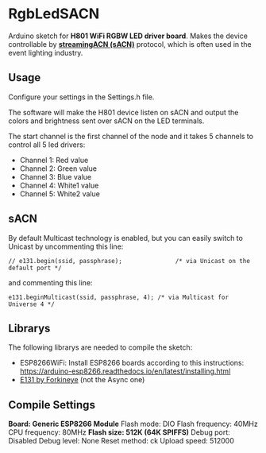# RgbLedSACN
Arduino sketch for **H801 WiFi RGBW LED driver board**. Makes the device controllable by [**streamingACN (sACN)**](https://en.wikipedia.org/wiki/Architecture_for_Control_Networks) protocol, which is often used in the event lighting industry.

## Usage
Configure your settings in the Settings.h file.

The software will make the H801 device listen on sACN and output the colors and brightness sent over sACN on the LED terminals.

The start channel is the first channel of the node and it takes 5 channels to control all 5 led drivers:
- Channel 1: Red value
- Channel 2: Green value
- Channel 3: Blue value
- Channel 4: White1 value
- Channel 5: White2 value

## sACN

By default Multicast technology is enabled, but you can easily switch to Unicast by uncommenting this line:

```
// e131.begin(ssid, passphrase);               /* via Unicast on the default port */
```

and commenting this line:

```
e131.beginMulticast(ssid, passphrase, 4); /* via Multicast for Universe 4 */
```

## Librarys

The following librarys are needed to compile the sketch:
  - ESP8266WiFi: Install ESP8266 boards according to this instructions: https://arduino-esp8266.readthedocs.io/en/latest/installing.html
  - [E131 by Forkineye](https://github.com/forkineye/E131) (not the Async one)

  
## Compile Settings
**Board: Generic ESP8266 Module**
Flash mode: DIO
Flash frequency: 40MHz
CPU frequency: 80MHz
**Flash size: 512K (64K SPIFFS)**
Debug port: Disabled
Debug level: None
Reset method: ck
Upload speed: 512000